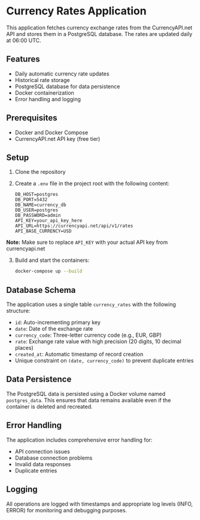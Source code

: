 # Currency Rates Application

This application fetches currency exchange rates from the CurrencyAPI.net API and stores them in a PostgreSQL database. The rates are updated daily at 06:00 UTC.

## Features

- Daily automatic currency rate updates
- Historical rate storage
- PostgreSQL database for data persistence
- Docker containerization
- Error handling and logging

## Prerequisites

- Docker and Docker Compose
- CurrencyAPI.net API key (free tier)

## Setup

1. Clone the repository
2. Create a `.env` file in the project root with the following content:

   ```properties
   DB_HOST=postgres
   DB_PORT=5432
   DB_NAME=currency_db
   DB_USER=postgres
   DB_PASSWORD=admin
   API_KEY=your_api_key_here
   API_URL=https://currencyapi.net/api/v1/rates
   API_BASE_CURRENCY=USD
   ```
**Note:** Make sure to replace `API_KEY` with your actual API key from currencyapi.net

3. Build and start the containers:
   ```bash
   docker-compose up --build
   ```

## Database Schema

The application uses a single table `currency_rates` with the following structure:

- `id`: Auto-incrementing primary key
- `date`: Date of the exchange rate
- `currency_code`: Three-letter currency code (e.g., EUR, GBP)
- `rate`: Exchange rate value with high precision (20 digits, 10 decimal places)
- `created_at`: Automatic timestamp of record creation
- Unique constraint on `(date, currency_code)` to prevent duplicate entries

## Data Persistence

The PostgreSQL data is persisted using a Docker volume named `postgres_data`. This ensures that data remains available even if the container is deleted and recreated.

## Error Handling

The application includes comprehensive error handling for:
- API connection issues
- Database connection problems
- Invalid data responses
- Duplicate entries

## Logging

All operations are logged with timestamps and appropriate log levels (INFO, ERROR) for monitoring and debugging purposes. 